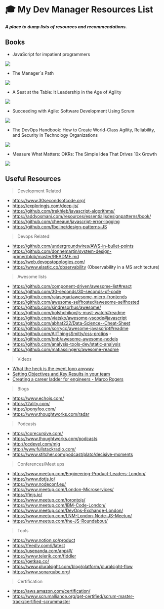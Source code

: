 # :mortar_board: My Dev Manager Resources List

***A place to dump lists of resources and recommendations.***

## Books

- JavaScript for impatient programmers

[![](https://exploringjs.com/impatient-js/img-homepage/cover-homepage.jpg)](https://exploringjs.com/impatient-js/index.html)

- The Manager`s Path

[![](https://images-na.ssl-images-amazon.com/images/I/51BHEtpF4eL._SX331_BO1,204,203,200_.jpg)](https://www.amazon.co.uk/Manager%60s-Path-Camille-Fournier/dp/1491973897)

- A Seat at the Table: It Leadership in the Age of Agility

[![](https://images-na.ssl-images-amazon.com/images/I/51x0YwoggUL._SX332_BO1,204,203,200_.jpg)](https://www.amazon.co.uk/Seat-Table-Leadership-Age-Agility/dp/1942788118)

- Succeeding with Agile: Software Development Using Scrum

[![](https://images-na.ssl-images-amazon.com/images/I/51N5qQ-t2aL._SX394_BO1,204,203,200_.jpg)](https://www.amazon.co.uk/Succeeding-Agile-Development-Addison-Wesley-Signature/dp/0321579364)

- The DevOps Handbook: How to Create World-Class Agility, Reliability, and Security in Technology Organizations

[![](https://i.gr-assets.com/images/S/compressed.photo.goodreads.com/books/1473461230l/26083308._SY475_.jpg)](https://www.goodreads.com/book/show/26083308-the-devops-handbook)

- Measure What Matters: OKRs: The Simple Idea That Drives 10x Growth

[![](https://m.media-amazon.com/images/I/51YsowmALjL.jpg)](https://www.amazon.co.uk/Measure-What-Matters-Simple-Drives/dp/B07JKF24C1/ref=sr_1_1?crid=31ZXLFXHWKETP&dchild=1&keywords=measure+what+matters&qid=1586800144&s=books&sprefix=meas%2Cstripbooks%2C135&sr=1-1)




## Useful Resources

> Development Related

 - https://www.30secondsofcode.org/
 - https://exploringjs.com/deep-js/
 - https://github.com/trekhleb/javascript-algorithms/
 - https://addyosmani.com/resources/essentialjsdesignpatterns/book/
 - https://github.com/cheeaun/javascript-error-logging
 - https://github.com/fbeline/design-patterns-JS

> Devops Related

 - https://github.com/undergroundwires/AWS-in-bullet-points
 - https://github.com/donnemartin/system-design-primer/blob/master/README.md
 - https://web.devopstopologies.com/
 - https://www.elastic.co/observability (Observability in a MS architecture)

> Awesome lists

- https://github.com/component-driven/awesome-list#react
- https://github.com/30-seconds/30-seconds-of-code
- https://github.com/rajasegar/awesome-micro-frontends
- https://github.com/awesome-selfhosted/awesome-selfhosted
- https://github.com/sindresorhus/awesome/
- https://github.com/bolshchikov/js-must-watch#readme
- https://github.com/viatsko/awesome-vscode#javascript
- https://github.com/abhat222/Data-Science--Cheat-Sheet
- https://github.com/sorrycc/awesome-javascript#readme
- https://github.com/AllThingsSmitty/css-protips
-https://github.com/bnb/awesome-awesome-nodejs
- https://github.com/analysis-tools-dev/static-analysis
- https://github.com/matiassingers/awesome-readme

> Videos

- <a href="https://www.youtube.com/watch?v=8aGhZQkoFbQ" target="_blank">What the heck is the event loop anyway</a>
- <a href="https://www.youtube.com/watch?v=Us6jaZoXgdU&list=PLBzScQzZ83I9uW36NnjX6Pe5P63EpEk_q&index=4" target="_blank">Setting Objectives and Key Results in your team</a>
- <a href="https://www.youtube.com/watch?v=jA1Q94d2z10&t=72s" target="_blank">Creating a career ladder for engineers - Marco Rogers</a>


> Blogs

- https://www.echojs.com/
- https://2ality.com/
- https://ponyfoo.com/
- https://www.thoughtworks.com/radar

> Podcasts

- https://corecursive.com/
- https://www.thoughtworks.com/podcasts
- http://ocdevel.com/mlg
- http://www.fullstackradio.com/
- https://www.stitcher.com/podcast/plato/decisive-moments

> Conferences/Meet ups

- https://www.meetup.com/Engineering-Product-Leaders-London/
- https://www.dotjs.io/
- https://www.nodeconf.eu/
- https://www.meetup.com/London-Microservices/
- https://finjs.io/
- https://www.meetup.com/torontojs/
- https://www.meetup.com/IBM-Code-London/
- https://www.meetup.com/DevOps-Exchange-London/
- https://www.meetup.com/LNM-London-Node-JS-Meetup/
- https://www.meetup.com/the-JS-Roundabout/

> Tools

- https://www.notion.so/product
- https://feedly.com/i/latest
- https://usepanda.com/app/#/
- https://www.telerik.com/fiddler
- https://getkap.co/
- https://www.pluralsight.com/blog/platform/pluralsight-flow
- https://www.sonarqube.org/

> Certification 

- https://aws.amazon.com/certification/
- https://www.scrumalliance.org/get-certified/scrum-master-track/certified-scrummaster
